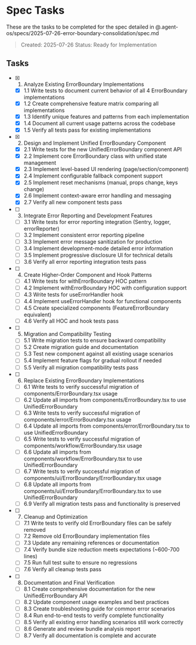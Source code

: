 # Spec Tasks

These are the tasks to be completed for the spec detailed in @.agent-os/specs/2025-07-26-error-boundary-consolidation/spec.md

> Created: 2025-07-26
> Status: Ready for Implementation

## Tasks

- [x] 1. Analyze Existing ErrorBoundary Implementations
  - [x] 1.1 Write tests to document current behavior of all 4 ErrorBoundary implementations
  - [x] 1.2 Create comprehensive feature matrix comparing all implementations
  - [x] 1.3 Identify unique features and patterns from each implementation
  - [x] 1.4 Document all current usage patterns across the codebase
  - [x] 1.5 Verify all tests pass for existing implementations

- [x] 2. Design and Implement Unified ErrorBoundary Component
  - [x] 2.1 Write tests for the new UnifiedErrorBoundary component API
  - [x] 2.2 Implement core ErrorBoundary class with unified state management
  - [x] 2.3 Implement level-based UI rendering (page/section/component)
  - [x] 2.4 Implement configurable fallback component support
  - [x] 2.5 Implement reset mechanisms (manual, props change, keys change)
  - [x] 2.6 Implement context-aware error handling and messaging
  - [x] 2.7 Verify all new component tests pass

- [ ] 3. Integrate Error Reporting and Development Features
  - [ ] 3.1 Write tests for error reporting integration (Sentry, logger, errorReporter)
  - [ ] 3.2 Implement consistent error reporting pipeline
  - [ ] 3.3 Implement error message sanitization for production
  - [ ] 3.4 Implement development-mode detailed error information
  - [ ] 3.5 Implement progressive disclosure UI for technical details
  - [ ] 3.6 Verify all error reporting integration tests pass

- [ ] 4. Create Higher-Order Component and Hook Patterns
  - [ ] 4.1 Write tests for withErrorBoundary HOC pattern
  - [ ] 4.2 Implement withErrorBoundary HOC with configuration support
  - [ ] 4.3 Write tests for useErrorHandler hook
  - [ ] 4.4 Implement useErrorHandler hook for functional components
  - [ ] 4.5 Create specialized components (FeatureErrorBoundary equivalent)
  - [ ] 4.6 Verify all HOC and hook tests pass

- [ ] 5. Migration and Compatibility Testing
  - [ ] 5.1 Write migration tests to ensure backward compatibility
  - [ ] 5.2 Create migration guide and documentation
  - [ ] 5.3 Test new component against all existing usage scenarios
  - [ ] 5.4 Implement feature flags for gradual rollout if needed
  - [ ] 5.5 Verify all migration compatibility tests pass

- [ ] 6. Replace Existing ErrorBoundary Implementations
  - [ ] 6.1 Write tests to verify successful migration of components/ErrorBoundary.tsx usage
  - [ ] 6.2 Update all imports from components/ErrorBoundary.tsx to use UnifiedErrorBoundary
  - [ ] 6.3 Write tests to verify successful migration of components/error/ErrorBoundary.tsx usage
  - [ ] 6.4 Update all imports from components/error/ErrorBoundary.tsx to use UnifiedErrorBoundary
  - [ ] 6.5 Write tests to verify successful migration of components/workflow/ErrorBoundary.tsx usage
  - [ ] 6.6 Update all imports from components/workflow/ErrorBoundary.tsx to use UnifiedErrorBoundary
  - [ ] 6.7 Write tests to verify successful migration of components/ui/ErrorBoundary/ErrorBoundary.tsx usage
  - [ ] 6.8 Update all imports from components/ui/ErrorBoundary/ErrorBoundary.tsx to use UnifiedErrorBoundary
  - [ ] 6.9 Verify all migration tests pass and functionality is preserved

- [ ] 7. Cleanup and Optimization
  - [ ] 7.1 Write tests to verify old ErrorBoundary files can be safely removed
  - [ ] 7.2 Remove old ErrorBoundary implementation files
  - [ ] 7.3 Update any remaining references or documentation
  - [ ] 7.4 Verify bundle size reduction meets expectations (~600-700 lines)
  - [ ] 7.5 Run full test suite to ensure no regressions
  - [ ] 7.6 Verify all cleanup tests pass

- [ ] 8. Documentation and Final Verification
  - [ ] 8.1 Create comprehensive documentation for the new UnifiedErrorBoundary API
  - [ ] 8.2 Update component usage examples and best practices
  - [ ] 8.3 Create troubleshooting guide for common error scenarios
  - [ ] 8.4 Run end-to-end tests to verify complete functionality
  - [ ] 8.5 Verify all existing error handling scenarios still work correctly
  - [ ] 8.6 Generate and review bundle analysis report
  - [ ] 8.7 Verify all documentation is complete and accurate
